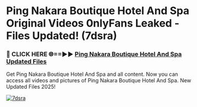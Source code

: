 # Ping Nakara Boutique Hotel And Spa Original Videos 0nlyFans Leaked - Files Updated! (7dsra)

<h3>🔴 CLICK HERE 🌐==►► <a href="https://tinyurl.com/up5wt9bj" rel="nofollow">Ping Nakara Boutique Hotel And Spa Updated Files</a></h3>

Get Ping Nakara Boutique Hotel And Spa and all content. Now you can access all videos and pictures of Ping Nakara Boutique Hotel And Spa. New Updated Files 2025!

[![7dsra](https://i.imgur.com/ABiUzMV.gif)](https://tinyurl.com/up5wt9bj)
